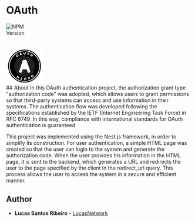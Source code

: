 # OAuth
<div style="display:flex;flex-direction:column">
<img width=100 src="https://img.shields.io/npm/v/@nestjs/core.svg" alt="NPM Version" />
<img style="margin-top:32px" src=".Github/imgs/oauth.png" width=100/>
</div>
## About
In this OAuth authentication project, the authorization grant type "authorization code" was adopted, which allows users to grant permissions so that third-party systems can access and use information in their systems. The authentication flow was developed following the specifications established by the IETF (Internet Engineering Task Force) in RFC 6749. In this way, compliance with international standards for OAuth authentication is guaranteed.

This project was implemented using the Nest.js framework, in order to simplify its construction. For user authentication, a simple HTML page was created so that the user can login to the system and generate the authorization code. When the user provides his information in the HTML page, it is sent to the backend, which generates a URL and redirects the user to the page specified by the client in the redirect_url query. This process allows the user to access the system in a secure and efficient manner.

## Author

* **Lucas Santos Ribeiro** - [LucasNetwork](https://github.com/lucasnetwork)

